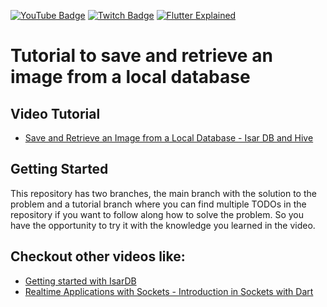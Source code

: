 [![YouTube Badge](https://img.shields.io/static/v1?label=YouTube&message=Subscribe&color=red&style=flat-square&logo=youtube&logoColor=red)](https://youtube.com/c/flutterexplained?sub_confirmation=1)
[![Twitch Badge](https://img.shields.io/static/v1?label=Twitch&message=Follow&color=violet&style=flat-square&logo=twitch&logoColor=violet)](https://www.twitch.tv/maxexplaines)
[![Flutter Explained](https://img.shields.io/static/v1?label=Homepage&message=FlutterExplained&color=blue&style=flat-square)](https://flutter-explained.dev/)

# Tutorial to save and retrieve an image from a local database

## Video Tutorial

- [Save and Retrieve an Image from a Local Database - Isar DB and Hive](https://youtu.be/aMsjULcvHQk)

## Getting Started
This repository has two branches, the main branch with the solution to the problem and a tutorial branch where you can find multiple TODOs in the repository if you want to follow along how to solve the problem. So you have the opportunity to try it with the knowledge you learned in the video.

## Checkout other videos like:

- [Getting started with IsarDB](https://youtu.be/CwC9-a9hJv4)
- [Realtime Applications with Sockets - Introduction in Sockets with Dart](https://youtu.be/cpEYw8HuoxI)